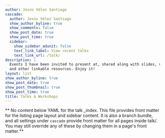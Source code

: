 ```yaml
---
author: Jesús Vélez Santiago
cascade:
  author: Jesús Vélez Santiago
  show_author_byline: true
  show_comments: false
  show_post_date: true
  show_post_time: true
  sidebar:
    show_sidebar_adunit: false
    text_link_label: View recent talks
    text_link_url: /talk/
description: |
  Events I have been invited to present at, shared along with slides, videos,
  and other linkable resources. Enjoy it!
layout: list
show_author_byline: true
show_post_date: true
show_post_thumbnail: true
show_post_time: true
title: Talks & Workshops
---
```


** No content below YAML for the talk _index. This file provides front matter for the listing page layout and sidebar content. It is also a branch bundle, and all settings under `cascade` provide front matter for all pages inside talk/. You may still override any of these by changing them in a page's front matter.**
